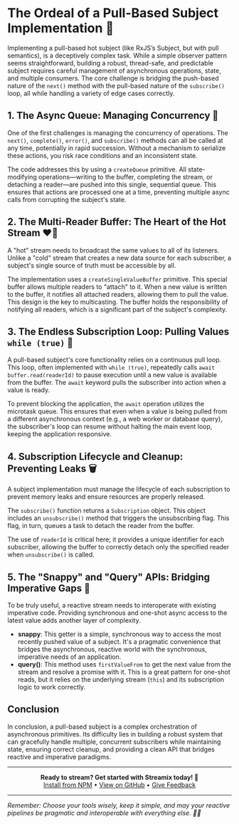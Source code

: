 # The Ordeal of a Pull-Based Subject Implementation 🤯

Implementing a pull-based hot subject (like RxJS’s Subject, but with pull semantics), is a deceptively complex task. While a simple observer pattern seems straightforward, building a robust, thread-safe, and predictable subject requires careful management of asynchronous operations, state, and multiple consumers. The core challenge is bridging the push-based nature of the `next()` method with the pull-based nature of the `subscribe()` loop, all while handling a variety of edge cases correctly.

## 1. The Async Queue: Managing Concurrency 🚦

One of the first challenges is managing the concurrency of operations. The `next()`, `complete()`, `error()`, and `subscribe()` methods can all be called at any time, potentially in rapid succession. Without a mechanism to serialize these actions, you risk race conditions and an inconsistent state.

The code addresses this by using a `createQueue` primitive. All state-modifying operations—writing to the buffer, completing the stream, or detaching a reader—are pushed into this single, sequential queue. This ensures that actions are processed one at a time, preventing multiple async calls from corrupting the subject's state.

## 2. The Multi-Reader Buffer: The Heart of the Hot Stream ❤️‍🔥

A "hot" stream needs to broadcast the same values to all of its listeners. Unlike a "cold" stream that creates a new data source for each subscriber, a subject's single source of truth must be accessible by all.

The implementation uses a `createSingleValueBuffer` primitive. This special buffer allows multiple readers to "attach" to it. When a new value is written to the buffer, it notifies all attached readers, allowing them to pull the value. This design is the key to multicasting. The buffer holds the responsibility of notifying all readers, which is a significant part of the subject's complexity.

## 3. The Endless Subscription Loop: Pulling Values `while (true)` 🔄

A pull-based subject's core functionality relies on a continuous pull loop. This loop, often implemented with `while (true)`, repeatedly calls `await buffer.read(readerId)` to pause execution until a new value is available from the buffer. The `await` keyword pulls the subscriber into action when a value is ready.

To prevent blocking the application, the `await` operation utilizes the microtask queue. This ensures that even when a value is being pulled from a different asynchronous context (e.g., a web worker or database query), the subscriber's loop can resume without halting the main event loop, keeping the application responsive.

## 4. Subscription Lifecycle and Cleanup: Preventing Leaks 🗑️

A subject implementation must manage the lifecycle of each subscription to prevent memory leaks and ensure resources are properly released.

The `subscribe()` function returns a `Subscription` object. This object includes an `unsubscribe()` method that triggers the unsubscribing flag. This flag, in turn, queues a task to detach the reader from the buffer.

The use of `readerId` is critical here; it provides a unique identifier for each subscriber, allowing the buffer to correctly detach only the specified reader when `unsubscribe()` is called.

## 5. The "Snappy" and "Query" APIs: Bridging Imperative Gaps 🌉

To be truly useful, a reactive stream needs to interoperate with existing imperative code. Providing synchronous and one-shot async access to the latest value adds another layer of complexity.

- **snappy**: This getter is a simple, synchronous way to access the most recently pushed value of a subject. It's a pragmatic convenience that bridges the asynchronous, reactive world with the synchronous, imperative needs of an application.
- **query()**: This method uses `firstValueFrom` to get the next value from the stream and resolve a promise with it. This is a great pattern for one-shot reads, but it relies on the underlying stream (`this`) and its subscription logic to work correctly.

## Conclusion

In conclusion, a pull-based subject is a complex orchestration of asynchronous primitives. Its difficulty lies in building a robust system that can gracefully handle multiple, concurrent subscribers while maintaining state, ensuring correct cleanup, and providing a clean API that bridges reactive and imperative paradigms.

---

<p align="center">
  <strong>Ready to stream? Get started with Streamix today! 🚀</strong><br>
  <a href="https://www.npmjs.com/package/@actioncrew/streamix">Install from NPM</a> • 
  <a href="https://github.com/actioncrew/streamix">View on GitHub</a> • 
  <a href="https://forms.gle/CDLvoXZqMMyp4VKu9">Give Feedback</a>
</p>

---

*Remember: Choose your tools wisely, keep it simple, and may your reactive pipelines be pragmatic and interoperable with everything else. 🚀✨*
